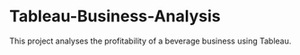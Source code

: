 # Tableau-Business-Analysis
This project analyses the profitability of a beverage business using Tableau.
